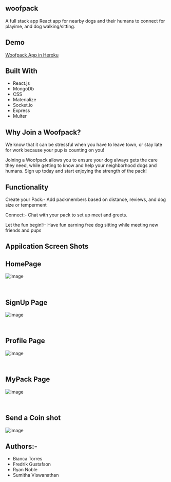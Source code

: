## woofpack
A full stack app React app for nearby dogs and their humans to connect for playime, and dog walking/sitting. 

## Demo

[Woofpack App in Heroku ](https://woofpack-project.herokuapp.com/)

## Built With

* React.js
* MongoDb
* CSS
* Materialize
* Socket.io
* Express
* Multer


## Why Join a Woofpack?
We know that it can be stressful when you have to leave town, or stay late for work because your pup is counting on you!

Joining a Woofpack allows you to ensure your dog always gets the care they need, while getting to know and help your neighborhood dogs and humans. Sign up today and start enjoying the strength of the pack!

## Functionality
Create your Pack:-
Add packmembers based on distance, reviews, and dog size or temperment

Connect:-
Chat with your pack to set up meet and greets.

Let the fun begin!:-
Have fun earning free dog sitting while meeting new friends and pups

## Appilcation Screen Shots

## HomePage

![image](https://user-images.githubusercontent.com/26572619/39463777-9c61cc58-4cce-11e8-93f4-1768830a24a9.png)

<br>

## SignUp Page

![image](https://user-images.githubusercontent.com/26572619/39463801-cee7367c-4cce-11e8-9169-93e1033425e0.png)

<br>

## Profile Page

![image](https://user-images.githubusercontent.com/26572619/39463726-5719347e-4cce-11e8-9b10-a16400e86a26.png)

<br>

## MyPack Page

![image](https://user-images.githubusercontent.com/26572619/39463826-f2c29cee-4cce-11e8-8799-bad6d545cfea.png)

<br>

## Send a Coin shot

![image](https://user-images.githubusercontent.com/26572619/39463832-fda6ca9a-4cce-11e8-8be6-1000c4008752.png)

## Authors:-

* Bianca Torres
* Fredrik Gustafson
* Ryan Noble
* Sumitha Viswanathan